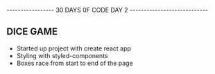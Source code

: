 ----------------- 30 DAYS 0F CODE DAY 2 ----------------------------

<h2>
DICE GAME
</h2>

- Started up project with create react app
- Styling with styled-components
- Boxes race from start to end of the page
